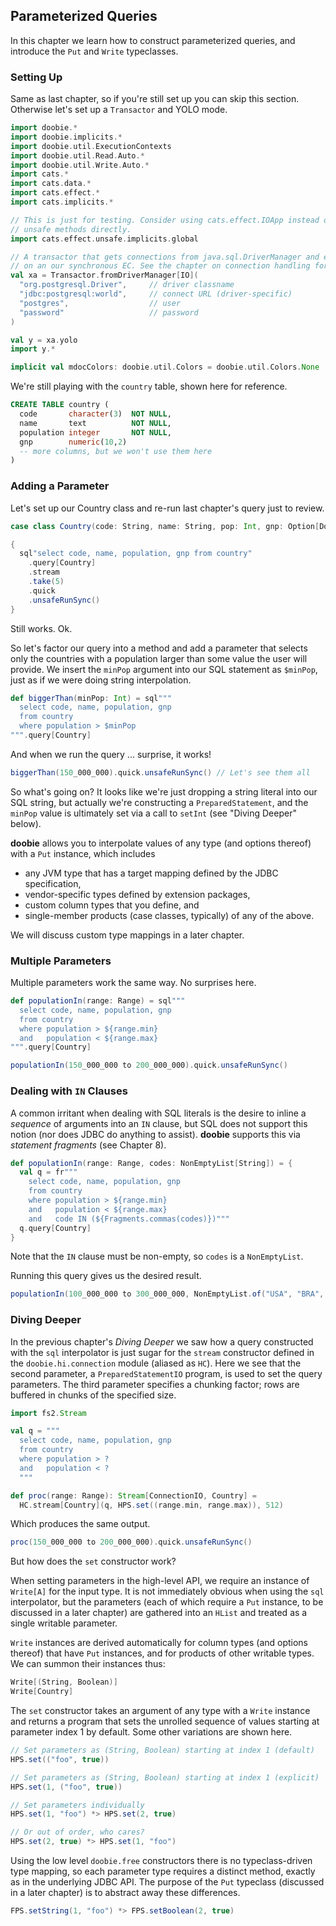 ## Parameterized Queries

In this chapter we learn how to construct parameterized queries, and introduce the `Put` and `Write` typeclasses.

### Setting Up

Same as last chapter, so if you're still set up you can skip this section. Otherwise let's set up a `Transactor` and YOLO mode.

```scala mdoc:silent
import doobie.*
import doobie.implicits.*
import doobie.util.ExecutionContexts
import doobie.util.Read.Auto.*
import doobie.util.Write.Auto.*
import cats.*
import cats.data.*
import cats.effect.*
import cats.implicits.*

// This is just for testing. Consider using cats.effect.IOApp instead of calling
// unsafe methods directly.
import cats.effect.unsafe.implicits.global

// A transactor that gets connections from java.sql.DriverManager and executes blocking operations
// on an our synchronous EC. See the chapter on connection handling for more info.
val xa = Transactor.fromDriverManager[IO](
  "org.postgresql.Driver",     // driver classname
  "jdbc:postgresql:world",     // connect URL (driver-specific)
  "postgres",                  // user
  "password"                   // password
)

val y = xa.yolo
import y.*
```

```scala mdoc:invisible
implicit val mdocColors: doobie.util.Colors = doobie.util.Colors.None
```

We're still playing with the `country` table, shown here for reference.

```sql
CREATE TABLE country (
  code       character(3)  NOT NULL,
  name       text          NOT NULL,
  population integer       NOT NULL,
  gnp        numeric(10,2)
  -- more columns, but we won't use them here
)
```

### Adding a Parameter

Let's set up our Country class and re-run last chapter's query just to review.

```scala mdoc:silent
case class Country(code: String, name: String, pop: Int, gnp: Option[Double])
```

```scala mdoc
{
  sql"select code, name, population, gnp from country"
    .query[Country]
    .stream
    .take(5)
    .quick
    .unsafeRunSync()
}
```

Still works. Ok.

So let's factor our query into a method and add a parameter that selects only the countries with a population larger than some value the user will provide. We insert the `minPop` argument into our SQL statement as `$minPop`, just as if we were doing string interpolation.

```scala mdoc:silent
def biggerThan(minPop: Int) = sql"""
  select code, name, population, gnp
  from country
  where population > $minPop
""".query[Country]
```

And when we run the query ... surprise, it works!

```scala mdoc
biggerThan(150_000_000).quick.unsafeRunSync() // Let's see them all
```

So what's going on? It looks like we're just dropping a string literal into our SQL string, but actually we're constructing a `PreparedStatement`, and the `minPop` value is ultimately set via a call to `setInt` (see "Diving Deeper" below).

**doobie** allows you to interpolate values of any type (and options thereof) with a `Put` instance, which includes

- any JVM type that has a target mapping defined by the JDBC specification,
- vendor-specific types defined by extension packages,
- custom column types that you define, and
- single-member products (case classes, typically) of any of the above.

We will discuss custom type mappings in a later chapter.

### Multiple Parameters

Multiple parameters work the same way. No surprises here.

```scala mdoc
def populationIn(range: Range) = sql"""
  select code, name, population, gnp
  from country
  where population > ${range.min}
  and   population < ${range.max}
""".query[Country]

populationIn(150_000_000 to 200_000_000).quick.unsafeRunSync()
```

### Dealing with `IN` Clauses

A common irritant when dealing with SQL literals is the desire to inline a *sequence* of arguments into an `IN` clause, but SQL does not support this notion (nor does JDBC do anything to assist). **doobie** supports this via *statement fragments* (see Chapter 8).

```scala mdoc:silent
def populationIn(range: Range, codes: NonEmptyList[String]) = {
  val q = fr"""
    select code, name, population, gnp
    from country
    where population > ${range.min}
    and   population < ${range.max}
    and   code IN (${Fragments.commas(codes)})"""
  q.query[Country]
}
```

Note that the `IN` clause must be non-empty, so `codes` is a `NonEmptyList`.

Running this query gives us the desired result.

```scala mdoc
populationIn(100_000_000 to 300_000_000, NonEmptyList.of("USA", "BRA", "PAK", "GBR")).quick.unsafeRunSync()
```

### Diving Deeper

In the previous chapter's *Diving Deeper* we saw how a query constructed with the `sql` interpolator is just sugar for the `stream` constructor defined in the `doobie.hi.connection` module (aliased as `HC`). Here we see that the second parameter, a `PreparedStatementIO` program, is used to set the query parameters. The third parameter specifies a chunking factor; rows are buffered in chunks of the specified size.

```scala mdoc:silent
import fs2.Stream

val q = """
  select code, name, population, gnp
  from country
  where population > ?
  and   population < ?
  """

def proc(range: Range): Stream[ConnectionIO, Country] =
  HC.stream[Country](q, HPS.set((range.min, range.max)), 512)
```

Which produces the same output.

```scala mdoc
proc(150_000_000 to 200_000_000).quick.unsafeRunSync()
```

But how does the `set` constructor work?

When setting parameters in the high-level API, we require an instance of `Write[A]` for the input type. It is not immediately obvious when using the `sql` interpolator, but the parameters (each of which require a `Put` instance, to be discussed in a later chapter) are gathered into an `HList` and treated as a single writable parameter.

`Write` instances are derived automatically for column types (and options thereof) that have `Put` instances, and for products of other writable types. We can summon their instances thus:

```scala mdoc
Write[(String, Boolean)]
Write[Country]
```

The `set` constructor takes an argument of any type with a `Write` instance and returns a program that sets the unrolled sequence of values starting at parameter index 1 by default. Some other variations are shown here.

```scala mdoc:silent
// Set parameters as (String, Boolean) starting at index 1 (default)
HPS.set(("foo", true))

// Set parameters as (String, Boolean) starting at index 1 (explicit)
HPS.set(1, ("foo", true))

// Set parameters individually
HPS.set(1, "foo") *> HPS.set(2, true)

// Or out of order, who cares?
HPS.set(2, true) *> HPS.set(1, "foo")
```

Using the low level `doobie.free` constructors there is no typeclass-driven type mapping, so each parameter type requires a distinct method, exactly as in the underlying JDBC API. The purpose of the `Put` typeclass (discussed in a later chapter) is to abstract away these differences.

```scala mdoc:silent
FPS.setString(1, "foo") *> FPS.setBoolean(2, true)

```
